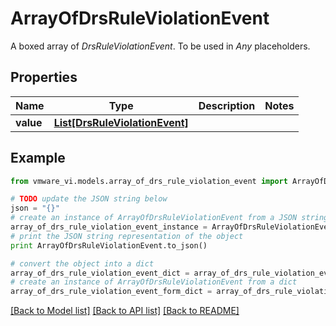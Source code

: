 # ArrayOfDrsRuleViolationEvent

A boxed array of *DrsRuleViolationEvent*. To be used in *Any* placeholders. 

## Properties
Name | Type | Description | Notes
------------ | ------------- | ------------- | -------------
**value** | [**List[DrsRuleViolationEvent]**](DrsRuleViolationEvent.md) |  | 

## Example

```python
from vmware_vi.models.array_of_drs_rule_violation_event import ArrayOfDrsRuleViolationEvent

# TODO update the JSON string below
json = "{}"
# create an instance of ArrayOfDrsRuleViolationEvent from a JSON string
array_of_drs_rule_violation_event_instance = ArrayOfDrsRuleViolationEvent.from_json(json)
# print the JSON string representation of the object
print ArrayOfDrsRuleViolationEvent.to_json()

# convert the object into a dict
array_of_drs_rule_violation_event_dict = array_of_drs_rule_violation_event_instance.to_dict()
# create an instance of ArrayOfDrsRuleViolationEvent from a dict
array_of_drs_rule_violation_event_form_dict = array_of_drs_rule_violation_event.from_dict(array_of_drs_rule_violation_event_dict)
```
[[Back to Model list]](../README.md#documentation-for-models) [[Back to API list]](../README.md#documentation-for-api-endpoints) [[Back to README]](../README.md)


